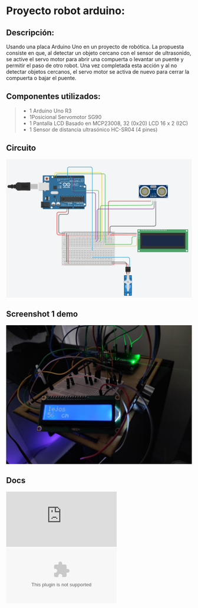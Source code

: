 # Proyecto robot arduino:
## Descripción: 
Usando una placa Arduino Uno en un proyecto de robótica. La propuesta consiste en que, al detectar un objeto cercano con el sensor de ultrasonido, se active el servo motor para abrir una compuerta o levantar un puente y permitir el paso de otro robot. Una vez completada esta acción y al no detectar objetos cercanos, el servo motor se activa de nuevo para cerrar la compuerta o bajar el puente.

## Componentes utilizados:
>- 1 Arduino Uno R3
>- 1Posicional Servomotor SG90
>- 1 Pantalla LCD Basado en MCP23008, 32 (0x20) LCD 16 x 2 (I2C)
>- 1 Sensor de distancia ultrasónico HC-SR04 (4 pines)

## Circuito
![Circuito](https://github.com/LuisSubiabre/robot_ultrasonic_servo/blob/main/assets/imgs/circuit.png)

## Screenshot 1 demo
![Screenshot1](https://github.com/LuisSubiabre/robot_ultrasonic_servo/blob/main/assets/imgs/screenshot1.jpeg)

## Docs
![Scheme](https://github.com/LuisSubiabre/robot_ultrasonic_servo/blob/main/assets/docs/scheme.pdf)
![Components](https://github.com/LuisSubiabre/robot_ultrasonic_servo/blob/main/assets/docs/components.csv)

